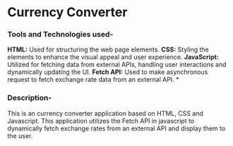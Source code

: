  # Currency Converter
   ### Tools and Technologies used-
 **HTML:** Used for structuring the web page elements.
 **CSS:** Styling the elements to enhance the visual appeal and user experience.
**JavaScript:** Utilized for fetching data from external APIs, handling user interactions and dynamically updating the UI.
 **Fetch API:** Used to make asynchronous request to fetch exchange rate data from an external API.
 * 
### Description-
 This is an currency converter application  based on HTML, CSS and Javascript.
 This application utilizes the Fetch API in javascript to dynamically fetch exchange rates from an external API and display them to the user.
 
